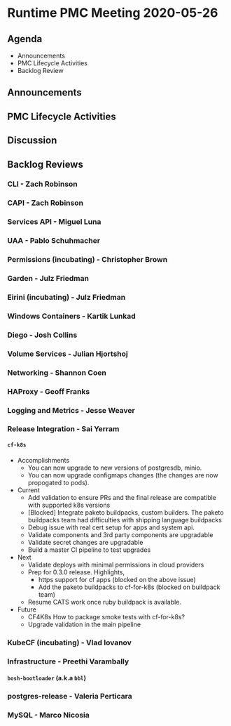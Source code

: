# Runtime PMC Meeting 2020-05-26

## Agenda

* Announcements
* PMC Lifecycle Activities
* Backlog Review


## Announcements


## PMC Lifecycle Activities


## Discussion


## Backlog Reviews

### CLI - Zach Robinson


### CAPI - Zach Robinson


### Services API - Miguel Luna


### UAA - Pablo Schuhmacher


### Permissions (incubating) - Christopher Brown


### Garden - Julz Friedman


### Eirini (incubating) - Julz Friedman


### Windows Containers - Kartik Lunkad


### Diego - Josh Collins


### Volume Services - Julian Hjortshoj


### Networking - Shannon Coen


### HAProxy - Geoff Franks


### Logging and Metrics - Jesse Weaver


### Release Integration - Sai Yerram

#### `cf-k8s`
- Accomplishments
  - You can now upgrade to new versions of postgresdb, minio.
  - You can now upgrade configmaps changes (the changes are now propogated to pods).
- Current
  - Add validation to ensure PRs and the final release are compatible with supported k8s versions
  - [Blocked] Integrate paketo buildpacks, custom builders. The paketo buildpacks team had difficulties with shipping language buildpacks
  - Debug issue with real cert setup for apps and system api.
  - Validate components and 3rd party components are upgradable
  - Validate secret changes are upgradable
  - Build a master CI pipeline to test upgrades
- Next
  - Validate deploys with minimal permissions in cloud providers
  - Prep for 0.3.0 release. Highlights,
    - https support for cf apps (blocked on the above issue)
    - Add the paketo buildpacks to cf-for-k8s (blocked on buildpack team)
  - Resume CATS work once ruby buildpack is available.
- Future
  - CF4K8s How to package smoke tests with cf-for-k8s?
  - Upgrade validation in the main pipeline


### KubeCF (incubating) - Vlad Iovanov


### Infrastructure - Preethi Varambally

#### `bosh-bootloader` (a.k.a `bbl`)


### postgres-release - Valeria Perticara


### MySQL - Marco Nicosia
